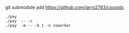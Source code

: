 git submodule add https://github.com/jarro2783/cxxopts

```
./pay
./pay  -- -c 
./pay  -m -- -b 1 -n coworker

```

